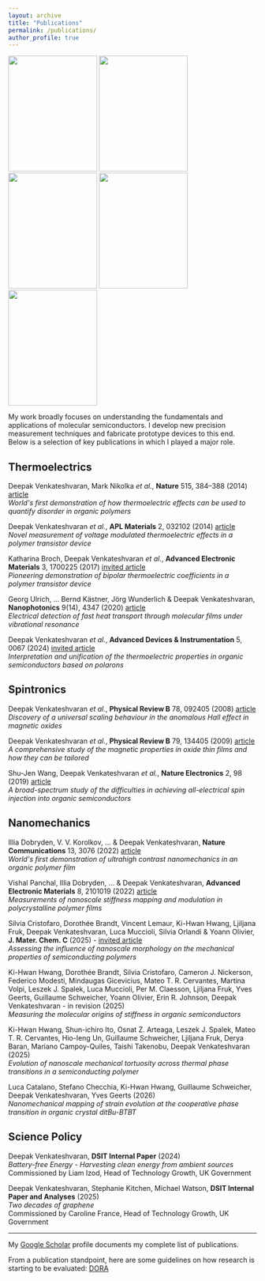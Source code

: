 ```yaml
---
layout: archive
title: "Publications"
permalink: /publications/
author_profile: true
---
```



<img src="https://deepak-venkateshvaran.github.io/portfolio/images/nature-screenshot.png" width="180" height="234"> <img src="https://deepak-venkateshvaran.github.io/portfolio/images/nature-electronics-cover.png" width="180" height="234"> <img src="https://deepak-venkateshvaran.github.io/portfolio/images/Cover_Image_ADI_Nov_2024.jpg" width="180" height="234"> <img src="https://deepak-venkateshvaran.github.io/portfolio/images/AEM-cover.jpeg" width="180" height="234"> <img src="https://deepak-venkateshvaran.github.io/portfolio/images/nature-communications-screenshot.png" width="180" height="234">  


My work broadly focuses on understanding the fundamentals and applications of molecular semiconductors.  I develop new precision measurement techniques and fabricate prototype devices to this end.  
Below is a selection of key publications in which I played a major role.  


## Thermoelectrics

Deepak Venkateshvaran, Mark Nikolka *et al.*, **Nature** 515, 384–388 (2014) [article](https://www.nature.com/articles/nature13854)  
*World's first demonstration of how thermoelectric effects can be used to quantify disorder in organic polymers*  

Deepak Venkateshvaran *et al.*, **APL Materials** 2, 032102 (2014) [article](https://pubs.aip.org/aip/apm/article/2/3/032102/120208/Field-effect-modulated-Seebeck-coefficient)  
*Novel measurement of voltage modulated thermoelectric effects in a polymer transistor device*  

Katharina Broch, Deepak Venkateshvaran *et al.*, **Advanced Electronic Materials** 3, 1700225 (2017) [invited article](https://advanced.onlinelibrary.wiley.com/doi/full/10.1002/aelm.201700225)  
*Pioneering demonstration of bipolar thermoelectric coefficients in a polymer transistor device*  

Georg Ulrich, ... Bernd Kästner, Jörg Wunderlich & Deepak Venkateshvaran, **Nanophotonics** 9(14), 4347 (2020) [article](https://www.degruyterbrill.com/document/doi/10.1515/nanoph-2020-0316/html?lang=en)  
*Electrical detection of fast heat transport through molecular films under vibrational resonance*  

Deepak Venkateshvaran *et al.*, **Advanced Devices & Instrumentation** 5, 0067 (2024) [invited article](https://spj.science.org/doi/10.34133/adi.0067)  
*Interpretation and unification of the thermoelectric properties in organic semiconductors based on polarons* 
 

## Spintronics  

Deepak Venkateshvaran *et al.*, **Physical Review B** 78, 092405 (2008) [article](https://journals.aps.org/prb/abstract/10.1103/PhysRevB.78.092405)  
*Discovery of a universal scaling behaviour in the anomalous Hall effect in magnetic oxides*  

Deepak Venkateshvaran *et al.*, **Physical Review B** 79, 134405 (2009) [article](https://journals.aps.org/prb/abstract/10.1103/PhysRevB.79.134405)  
*A comprehensive study of the magnetic properties in oxide thin films and how they can be tailored*  

Shu-Jen Wang, Deepak Venkateshvaran *et al.*, **Nature Electronics** 2, 98 (2019) [article](https://www.nature.com/articles/s41928-019-0222-5)  
*A broad-spectrum study of the difficulties in achieving all-electrical spin injection into organic semiconductors*  


## Nanomechanics

Illia Dobryden, V. V. Korolkov, ... & Deepak Venkateshvaran, **Nature Communications** 13, 3076 (2022) [article](https://www.nature.com/articles/s41467-022-30801-x)  
*World's first demonstration of ultrahigh contrast nanomechanics in an organic polymer film*  

Vishal Panchal, Illia Dobryden, ... & Deepak Venkateshvaran, **Advanced Electronic Materials** 8, 2101019 (2022) [article](https://advanced.onlinelibrary.wiley.com/doi/full/10.1002/aelm.202101019)  
*Measurements of nanoscale stiffness mapping and modulation in polycrystalline polymer films*  

Silvia Cristofaro, Dorothée Brandt, Vincent Lemaur, Ki-Hwan Hwang, Ljiljana Fruk, Deepak Venkateshvaran, Luca Muccioli, Silvia Orlandi & Yoann Olivier, **J. Mater. Chem. C** (2025) - [invited article](https://pubs.rsc.org/en/content/articlelanding/2025/tc/d5tc01620g)  
*Assessing the influence of nanoscale morphology on the mechanical properties of semiconducting polymers* 

Ki-Hwan Hwang, Dorothée Brandt, Silvia Cristofaro, Cameron J. Nickerson, Federico Modesti, Mindaugas Gicevicius, Mateo T. R. Cervantes, Martina Volpi, Leszek J. Spalek, Luca Muccioli, Per M. Claesson, Ljiljana Fruk, Yves Geerts, Guillaume Schweicher, Yoann Olivier, Erin R. Johnson, Deepak Venkateshvaran  - in revision (2025)  
*Measuring the molecular origins of stiffness in organic semiconductors*  

Ki-Hwan Hwang, Shun-ichiro Ito, Osnat Z. Arteaga, Leszek J. Spalek, Mateo T. R. Cervantes, Hio-Ieng Un, Guillaume Schweicher, Ljiljana Fruk, Derya Baran, Mariano Campoy-Quiles, Taishi Takenobu, Deepak Venkateshvaran (2025)  
*Evolution of nanoscale mechanical tortuosity across thermal phase transitions in a semiconducting polymer*  

Luca Catalano, Stefano Checchia, Ki-Hwan Hwang, Guillaume Schweicher, Deepak Venkateshvaran, Yves Geerts (2026)  
*Nanomechanical mapping of strain evolution at the cooperative phase transition in organic crystal ditBu-BTBT*


## Science Policy

Deepak Venkateshvaran, **DSIT Internal Paper** (2024)   
*Battery-free Energy - Harvesting clean energy from ambient sources*  
Commissioned by Liam Izod, Head of Technology Growth, UK Government  

Deepak Venkateshvaran, Stephanie Kitchen, Michael Watson, **DSIT Internal Paper and Analyses** (2025)  
*Two decades of graphene*  
Commissioned by Caroline France, Head of Technology Growth, UK Government  
 

---
My [Google Scholar](https://scholar.google.co.uk/citations?user=otuUyXIAAAAJ&hl=en) profile documents my complete list of publications.  

From a publication standpoint, here are some guidelines on how research is starting to be evaluated: [DORA](https://sfdora.org/read/)
